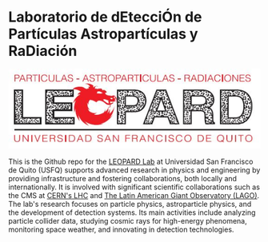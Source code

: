 # Laboratorio de dEtecciÓn de Partículas Astropartículas y RaDiación  

![](https://github.com/USFQ-Leopard/.github/blob/main/profile/img/leopard_logo.JPG)


This is the Github repo for the [LEOPARD Lab](https://www.usfq.edu.ec/es/grupos-de-investigacion/laboratorio-de-deteccion-de-particulas-astroparticulas-y-radiaciones) at 
Universidad San Francisco de Quito (USFQ) supports advanced research in physics and engineering by providing infrastructure and fostering collaborations, 
both locally and internationally. It is involved with significant scientific collaborations such as the CMS at 
[CERN's LHC](https://home.cern/science/accelerators/large-hadron-collider) and [The Latin American Giant 
Observatory (LAGO)](http://lagoproject.net/index.html). The lab's research focuses on particle physics, astroparticle 
physics, and the development of detection systems. Its main activities include analyzing particle collider data, 
studying cosmic rays for high-energy phenomena, monitoring space weather, and innovating in detection technologies.



<!--

**Here are some ideas to get you started:**

🙋‍♀️ A short introduction - what is your organization all about?
🌈 Contribution guidelines - how can the community get involved?
👩‍💻 Useful resources - where can the community find your docs? Is there anything else the community should know?
🍿 Fun facts - what does your team eat for breakfast?
🧙 Remember, you can do mighty things with the power of [Markdown](https://docs.github.com/github/writing-on-github/getting-started-with-writing-and-formatting-on-github/basic-writing-and-formatting-syntax)
-->
